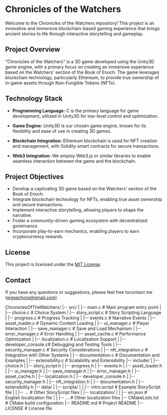 # Chronicles of the Watchers

Welcome to the Chronicles of the Watchers repository! This project is an innovative and immersive blockchain-based gaming experience that brings ancient stories to life through interactive storytelling and gameplay.

## Project Overview

"Chronicles of the Watchers" is a 3D game developed using the Unity3D game engine, with a primary focus on creating an immersive experience based on the Watchers' section of the Book of Enoch. The game leverages blockchain technology, particularly Ethereum, to provide true ownership of in-game assets through Non-Fungible Tokens (NFTs).

## Technology Stack

- **Programming Language:** C is the primary language for game development, utilized in Unity3D for low-level control and optimization.

- **Game Engine:** Unity3D is our chosen game engine, known for its flexibility and ease of use in creating 3D games.

- **Blockchain Integration:** Ethereum blockchain is used for NFT creation and management, with Solidity smart contracts for secure transactions.

- **Web3 Integration:** We employ Web3.js or similar libraries to enable seamless interaction between the game and the blockchain.


## Project Objectives

- Develop a captivating 3D game based on the Watchers' section of the Book of Enoch.
- Integrate blockchain technology for NFTs, enabling true asset ownership and secure transactions.
- Implement interactive storytelling, allowing players to shape the narrative.
- Foster a community-driven gaming ecosystem with decentralized governance.
- Incorporate play-to-earn mechanics, enabling players to earn cryptocurrency rewards.

## License

This project is licensed under the [MIT License](LICENSE.md).

## Contact

If you have any questions or suggestions, please feel free tocontact me (wggachora@gmail.com)

ChroniclesOfTheWatchers/
|-- src/
|   |-- main.c             # Main program entry point
|   |-- choice.c           # Choice System
|   |-- story_script.c     # Story Scripting Language
|   |-- progress.c         # Progress Tracking
|   |-- events.c           # Narrative Events
|   |-- asset_loader.c     # Dynamic Content Loading
|   |-- ui_manager.c       # Player Interaction
|   |-- save_manager.c     # Save and Load Mechanism
|   |-- error_manager.c    # Error Handling
|   |-- asset_cache.c      # Performance Optimization
|   |-- localization.c     # Localization Support
|   |-- developer_console.c# Debugging and Testing Tools
|   |-- security_manager.c # Security Considerations
|   |-- nft_integration.c  # Integration with Other Systems
|   |-- documentation.c    # Documentation and Examples
|   |-- extensibility.c    # Scalability and Extensibility
|-- include/
|   |-- choice.h
|   |-- story_script.h
|   |-- progress.h
|   |-- events.h
|   |-- asset_loader.h
|   |-- ui_manager.h
|   |-- save_manager.h
|   |-- error_manager.h
|   |-- asset_cache.h
|   |-- localization.h
|   |-- developer_console.h
|   |-- security_manager.h
|   |-- nft_integration.h
|   |-- documentation.h
|   |-- extensibility.h
|-- data/
|   |-- scripts/
|   |   |-- intro.script  # Example StoryScript file
|   |   |-- ...          # Other StoryScript files
|   |-- localization/
|   |   |-- en.json      # English localization file
|   |   |-- ...          # Other localization files
|-- CMakeLists.txt        # CMake build configuration
|-- README.md             # Project README
|-- LICENSE               # License file
